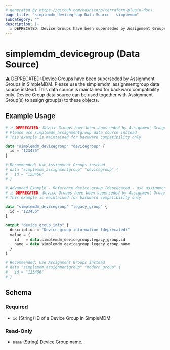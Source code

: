 ```yaml
---
# generated by https://github.com/hashicorp/terraform-plugin-docs
page_title: "simplemdm_devicegroup Data Source - simplemdm"
subcategory: ""
description: |-
  ⚠️ DEPRECATED: Device Groups have been superseded by Assignment Groups in SimpleMDM. Please use the simplemdm_assignmentgroup data source instead. This data source is maintained for backward compatibility only. Device Group data source can be used together with Assignment Group(s) to assign group(s) to these objects.
---
```


# simplemdm_devicegroup (Data Source)

⚠️ DEPRECATED: Device Groups have been superseded by Assignment Groups in SimpleMDM. Please use the simplemdm_assignmentgroup data source instead. This data source is maintained for backward compatibility only. Device Group data source can be used together with Assignment Group(s) to assign group(s) to these objects.

## Example Usage

```terraform
# ⚠️ DEPRECATED: Device Groups have been superseded by Assignment Groups in SimpleMDM
# Please use simplemdm_assignmentgroup data source instead
# This example is maintained for backward compatibility only

data "simplemdm_devicegroup" "devicegroup" {
  id = "123456"
}

# Recommended: Use Assignment Groups instead
# data "simplemdm_assignmentgroup" "devicegroup" {
#   id = "123456"
# }
```

```terraform
# Advanced Example - Reference device group (deprecated - use assignment groups)
# ⚠️ DEPRECATED: Device Groups have been superseded by Assignment Groups in SimpleMDM
# This example is maintained for backward compatibility only

data "simplemdm_devicegroup" "legacy_group" {
  id = "123456"
}

output "device_group_info" {
  description = "Device group information (deprecated)"
  value = {
    id   = data.simplemdm_devicegroup.legacy_group.id
    name = data.simplemdm_devicegroup.legacy_group.name
  }
}

# Recommended: Use Assignment Groups instead
# data "simplemdm_assignmentgroup" "modern_group" {
#   id = "123456"
# }
```

<!-- schema generated by tfplugindocs -->
## Schema

### Required

- `id` (String) ID of a Device Group in SimpleMDM.

### Read-Only

- `name` (String) Device Group name.
